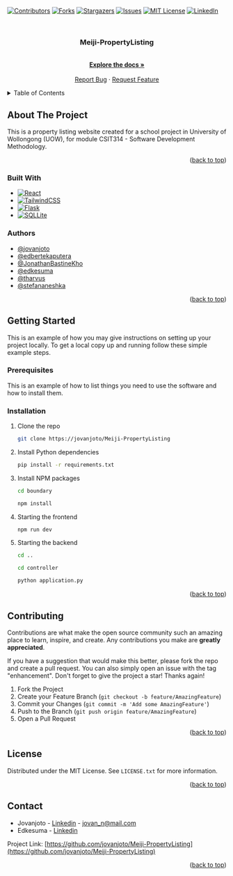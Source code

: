 <a name="readme-top"></a>

<!-- PROJECT SHIELDS -->
<!--
*** I'm using markdown "reference style" links for readability.
*** Reference links are enclosed in brackets [ ] instead of parentheses ( ).
*** See the bottom of this document for the declaration of the reference variables
*** for contributors-url, forks-url, etc. This is an optional, concise syntax you may use.
*** https://www.markdownguide.org/basic-syntax/#reference-style-links
-->
[![Contributors][contributors-shield]][contributors-url]
[![Forks][forks-shield]][forks-url]
[![Stargazers][stars-shield]][stars-url]
[![Issues][issues-shield]][issues-url]
[![MIT License][license-shield]][license-url]
[![LinkedIn][linkedin-shield]][linkedin-url]



<!-- PROJECT LOGO -->
<br />
<div align="center">
<!--   <a href="https://github.com/github_username/repo_name">
    <img src="images/logo.png" alt="Logo" width="80" height="80">
  </a> -->

<h3 align="center">Meiji-PropertyListing</h3>

  <p align="center">
    <br />
    <a href="https://github.com/jovanjoto/Meiji-PropertyListing"><strong>Explore the docs »</strong></a>
    <br />
    <br />
    <a href="https://github.com/jovanjoto/Meiji-PropertyListing/issues/new?labels=bug&template=bug-report---.md">Report Bug</a>
    ·
    <a href="https://github.com/jovanjoto/Meiji-PropertyListing/issues/new?labels=enhancement&template=feature-request---.md">Request Feature</a>
  </p>
</div>



<!-- TABLE OF CONTENTS -->
<details>
  <summary>Table of Contents</summary>
  <ol>
    <li>
      <a href="#about-the-project">About The Project</a>
      <ul>
        <li><a href="#built-with">Built With</a></li>
        <li><a href="#authors">Authors</a></li>
      </ul>
    </li>
    <li>
      <a href="#getting-started">Getting Started</a>
      <ul>
        <li><a href="#prerequisites">Prerequisites</a></li>
        <li><a href="#installation">Installation</a></li>
      </ul>
    </li>
    <li><a href="#contributing">Contributing</a></li>
    <li><a href="#license">License</a></li>
    <li><a href="#contact">Contact</a></li>
  </ol>
</details>



<!-- ABOUT THE PROJECT -->
## About The Project

This is a property listing website created for a school project in University of Wollongong (UOW), for module CSIT314 - Software Development Methodology.

<p align="right">(<a href="#readme-top">back to top</a>)</p>



### Built With

* [![React][React.js]][React-url]
* [![TailwindCSS][Tailwind-css]][Tailwind-url]
* [![Flask][Flask-py]][Flask-url]
* [![SQLLite][SQLlite]][SQLlite-url]

### Authors
- [@jovanjoto](https://www.github.com/jovanjoto)
- [@edbertekaputera](https://www.github.com/edbertekaputera)
- [@JonathanBastineKho](https://www.github.com/jonathanbastinekho)
- [@edkesuma](https://www.github.com/edkesuma)
- [@tharvus](https://www.github.com/tharvus)
- [@stefananeshka](https://www.github.com/stefananeshka)


<p align="right">(<a href="#readme-top">back to top</a>)</p>

<!-- GETTING STARTED -->
## Getting Started

This is an example of how you may give instructions on setting up your project locally.
To get a local copy up and running follow these simple example steps.

### Prerequisites

This is an example of how to list things you need to use the software and how to install them.

### Installation

1. Clone the repo
   ```sh
   git clone https://jovanjoto/Meiji-PropertyListing
   ```
2. Install Python dependencies
   ```sh
   pip install -r requirements.txt
   ```
2. Install NPM packages
   ```sh
   cd boundary
   ```
   ```sh
   npm install
   ```
4. Starting the frontend
   ```sh
   npm run dev
   ```
5. Starting the backend
   ```sh
   cd ..
   ```
   ```sh
   cd controller
   ```
   ```sh
   python application.py
   ```

<p align="right">(<a href="#readme-top">back to top</a>)</p>



<!-- USAGE EXAMPLES -->

<!-- CONTRIBUTING -->
## Contributing

Contributions are what make the open source community such an amazing place to learn, inspire, and create. Any contributions you make are **greatly appreciated**.

If you have a suggestion that would make this better, please fork the repo and create a pull request. You can also simply open an issue with the tag "enhancement".
Don't forget to give the project a star! Thanks again!

1. Fork the Project
2. Create your Feature Branch (`git checkout -b feature/AmazingFeature`)
3. Commit your Changes (`git commit -m 'Add some AmazingFeature'`)
4. Push to the Branch (`git push origin feature/AmazingFeature`)
5. Open a Pull Request

<p align="right">(<a href="#readme-top">back to top</a>)</p>

<!-- LICENSE -->
## License

Distributed under the MIT License. See `LICENSE.txt` for more information.

<p align="right">(<a href="#readme-top">back to top</a>)</p>

<!-- CONTACT -->
## Contact

* Jovanjoto - [Linkedin](https://www.linkedin.com/in/jovanjoto/) - jovan_n@mail.com
* Edkesuma - [Linkedin](https://www.linkedin.com/in/edrickkesuma/)

Project Link: [https://github.com/jovanjoto/Meiji-PropertyListing](https://github.com/jovanjoto/Meiji-PropertyListing)

<p align="right">(<a href="#readme-top">back to top</a>)</p>



<!-- MARKDOWN LINKS & IMAGES -->
<!-- https://www.markdownguide.org/basic-syntax/#reference-style-links -->
[contributors-shield]: https://img.shields.io/github/contributors/jovanjoto/Meiji-PropertyListing.svg?style=for-the-badge
[contributors-url]: https://github.com/jovanjoto/Meiji-PropertyListing/graphs/contributors
[forks-shield]: https://img.shields.io/github/forks/jovanjoto/Meiji-PropertyListing.svg?style=for-the-badge
[forks-url]: https://github.com/jovanjoto/Meiji-PropertyListing/network/members
[stars-shield]: https://img.shields.io/github/stars/jovanjoto/Meiji-PropertyListing.svg?style=for-the-badge
[stars-url]: https://github.com/jovanjoto/Meiji-PropertyListing/stargazers
[issues-shield]: https://img.shields.io/github/issues/jovanjoto/Meiji-PropertyListing.svg?style=for-the-badge
[issues-url]: https://github.com/jovanjoto/Meiji-PropertyListing/issues
[license-shield]: https://img.shields.io/github/license/jovanjoto/Meiji-PropertyListing.svg?style=for-the-badge
[license-url]: https://github.com/jovanjoto/Meiji-PropertyListing/blob/master/LICENSE.txt
[linkedin-shield]: https://img.shields.io/badge/-LinkedIn-black.svg?style=for-the-badge&logo=linkedin&colorB=555
[linkedin-url]: https://linkedin.com/in/jovanjoto/
[product-screenshot]: images/screenshot.png
[React.js]: https://img.shields.io/badge/React-61DAFB?style=flat&logo=react&logoColor=black
[React-url]: https://reactjs.org/
[Tailwind-css]: https://img.shields.io/badge/Tailwind_CSS-06B6D4?style=flat&logo=tailwind-css&logoColor=white
[Tailwind-url]: https://tailwindcss.com/
[Flask-py]: https://img.shields.io/badge/Flask-000000?style=flat&logo=flask&logoColor=white
[Flask-url]: https://flask.palletsprojects.com/en/3.0.x/
[SQLlite]: https://img.shields.io/badge/sqlite-%2307405e.svg?style=for-the-badge&logo=sqlite&logoColor=white
[SQLlite-url]: https://www.sqlite.org/

